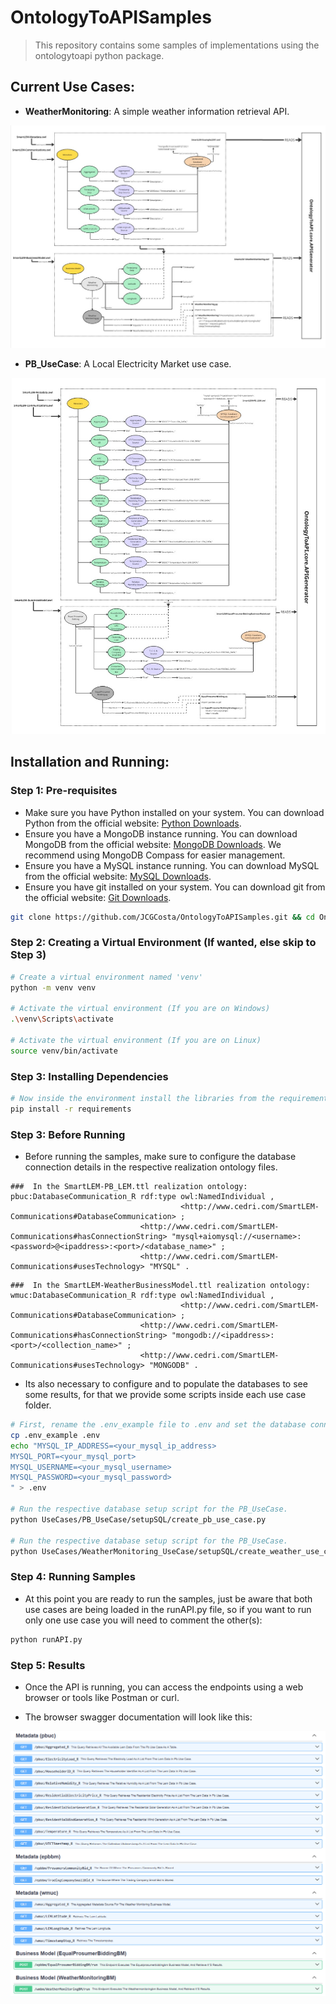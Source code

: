 # OntologyToAPISamples

> This repository contains some samples of implementations using the ontologytoapi python package.

## Current Use Cases:

- **WeatherMonitoring**: A simple weather information retrieval API.

<img src="https://github.com/JCGCosta/OntologyToAPISamples/blob/main/UseCases/WeatherMonitoring_UseCase/RealizationOntologies/WeatherMonitoringOntologyDiagram.jpg?raw=true" alt="WeatherMonitoring" title="Abstract Ontology Classes.">

- **PB_UseCase**: A Local Electricity Market use case.

<img src="https://github.com/JCGCosta/OntologyToAPISamples/blob/main/UseCases/PB_UseCase/RealizationOntologies/PB_UseCaseOntologyDiagram.jpg?raw=true" alt="PB_UseCase" title="Abstract Ontology Classes.">

## Installation and Running:

### Step 1: Pre-requisites

- Make sure you have Python installed on your system. You can download Python from the official website: [Python Downloads](https://www.python.org/downloads/).
- Ensure you have a MongoDB instance running. You can download MongoDB from the official website: [MongoDB Downloads](https://www.mongodb.com/try/download/community). We recommend using MongoDB Compass for easier management.
- Ensure you have a MySQL instance running. You can download MySQL from the official website: [MySQL Downloads](https://dev.mysql.com/downloads/mysql/).
- Ensure you have git installed on your system. You can download git from the official website: [Git Downloads](https://git-scm.com/downloads).

```bash
git clone https://github.com/JCGCosta/OntologyToAPISamples.git && cd OntologyToAPISamples
```

### Step 2: Creating a Virtual Environment (If wanted, else skip to Step 3)

```bash
# Create a virtual environment named 'venv'
python -m venv venv

# Activate the virtual environment (If you are on Windows)
.\venv\Scripts\activate

# Activate the virtual environment (If you are on Linux)
source venv/bin/activate
```

### Step 3: Installing Dependencies

```bash
# Now inside the environment install the libraries from the requirements.txt
pip install -r requirements
```

### Step 3: Before Running

- Before running the samples, make sure to configure the database connection details in the respective realization ontology files.

```turtle
###  In the SmartLEM-PB_LEM.ttl realization ontology:
pbuc:DatabaseCommunication_R rdf:type owl:NamedIndividual ,
                                      <http://www.cedri.com/SmartLEM-Communications#DatabaseCommunication> ;
                             <http://www.cedri.com/SmartLEM-Communications#hasConnectionString> "mysql+aiomysql://<username>:<password>@<ipaddress>:<port>/<database_name>" ;
                             <http://www.cedri.com/SmartLEM-Communications#usesTechnology> "MYSQL" .
```

```turtle
###  In the SmartLEM-WeatherBusinessModel.ttl realization ontology:
wmuc:DatabaseCommunication_R rdf:type owl:NamedIndividual ,
                                      <http://www.cedri.com/SmartLEM-Communications#DatabaseCommunication> ;
                             <http://www.cedri.com/SmartLEM-Communications#hasConnectionString> "mongodb://<ipaddress>:<port>/<collection_name>" ;
                             <http://www.cedri.com/SmartLEM-Communications#usesTechnology> "MONGODB" .
```

- Its also necessary to configure and to populate the databases to see some results, for that we provide some scripts inside each use case folder.

```bash
# First, rename the .env_example file to .env and set the database connection details.
cp .env_example .env
echo "MYSQL_IP_ADDRESS=<your_mysql_ip_address>
MYSQL_PORT=<your_mysql_port>
MYSQL_USERNAME=<your_mysql_username>
MYSQL_PASSWORD=<your_mysql_password>
" > .env

# Run the respective database setup script for the PB_UseCase.
python UseCases/PB_UseCase/setupSQL/create_pb_use_case.py

# Run the respective database setup script for the PB_UseCase.
python UseCases/WeatherMonitoring_UseCase/setupSQL/create_weather_use_case.py
```

### Step 4: Running Samples

- At this point you are ready to run the samples, just be aware that both use cases are being loaded in the runAPI.py file, so if you want to run only one use case you will need to comment the other(s):

```bash
python runAPI.py
```

### Step 5: Results

- Once the API is running, you can access the endpoints using a web browser or tools like Postman or curl.

- The browser swagger documentation will look like this:

<img src="https://github.com/JCGCosta/OntologyToAPISamples/blob/main/UseCases/APIDocs.png?raw=true" alt="APIDocs" title="Abstract Ontology Classes.">
